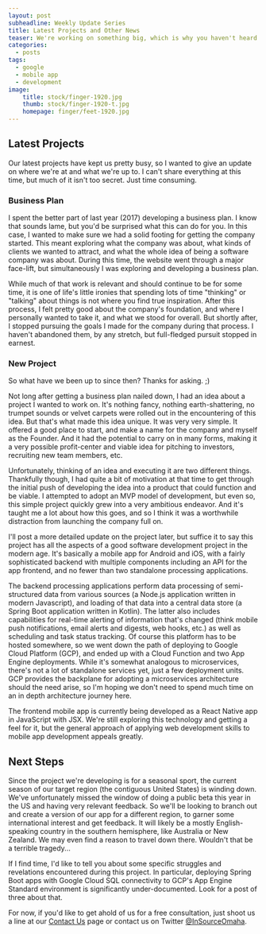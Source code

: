 ```yaml
---
layout: post
subheadline: Weekly Update Series
title: Latest Projects and Other News
teaser: We're working on something big, which is why you haven't heard from us.
categories:
  - posts
tags:
  - google
  - mobile app
  - development
image:
    title: stock/finger-1920.jpg
    thumb: stock/finger-1920-t.jpg
    homepage: finger/feet-1920.jpg
---
```


## Latest Projects

Our latest projects have kept us pretty busy, so I wanted to give an update on where we're at and what we're up to. I can't share everything at this time, but much of it isn't too secret. Just time consuming.

### Business Plan

I spent the better part of last year (2017) developing a business plan. I know that sounds lame, but you'd be surprised what this can do for you. In this case, I wanted to make sure we had a solid footing for getting the company started. This meant exploring what the company was about, what kinds of clients we wanted to attract, and what the whole idea of being a software company was about. During this time, the website went through a major face-lift, but simultaneously I was exploring and developing a business plan.

While much of that work is relevant and should continue to be for some time, it is one of life's little ironies that spending lots of time "thinking" or "talking" about things is not where you find true inspiration. After this process, I felt pretty good about the company's foundation, and where I personally wanted to take it, and what we stood for overall. But shortly after, I stopped pursuing the goals I made for the company during that process. I haven't abandoned them, by any stretch, but full-fledged pursuit stopped in earnest.

### New Project

So what have we been up to since then? Thanks for asking. ;)

Not long after getting a business plan nailed down, I had an idea about a project I wanted to work on. It's nothing fancy, nothing earth-shattering, no trumpet sounds or velvet carpets were rolled out in the encountering of this idea. But that's what made this idea unique. It was very very simple. It offered a good place to start, and make a name for the company and myself as the Founder. And it had the potential to carry on in many forms, making it a very possible profit-center and viable idea for pitching to investors, recruiting new team members, etc.

Unfortunately, thinking of an idea and executing it are two different things. Thankfully though, I had quite a bit of motivation at that time to get through the initial push of developing the idea into a product that could function and be viable. I attempted to adopt an MVP model of development, but even so, this simple project quickly grew into a very ambitious endeavor. And it's taught me a lot about how this goes, and so I think it was a worthwhile distraction from launching the company full on.

I'll post a more detailed update on the project later, but suffice it to say this project has all the aspects of a good software development project in the modern age. It's basically a mobile app for Android and iOS, with a fairly sophisticated backend with multiple components including an API for the app frontend, and no fewer than two standalone processing applications.

The backend processing applications perform data processing of semi-structured data from various sources (a Node.js application written in modern Javascript), and loading of that data into a central data store (a Spring Boot application written in Kotlin). The latter also includes capabilities for real-time alerting of information that's changed (think mobile push notifications, email alerts and digests, web hooks, etc.) as well as scheduling and task status tracking. Of course this platform has to be hosted somewhere, so we went down the path of deploying to Google Cloud Platform (GCP), and ended up with a Cloud Function and two App Engine deployments. While it's somewhat analogous to microservices, there's not a lot of standalone services yet, just a few deployment units. GCP provides the backplane for adopting a microservices architecture should the need arise, so I'm hoping we don't need to spend much time on an in depth architecture journey here.

The frontend mobile app is currently being developed as a React Native app in JavaScript with JSX. We're still exploring this technology and getting a feel for it, but the general approach of applying web development skills to mobile app development appeals greatly.

## Next Steps

Since the project we're developing is for a seasonal sport, the current season of our target region (the contiguous United States) is winding down. We've unfortunately missed the window of doing a public beta this year in the US and having very relevant feedback. So we'll be looking to branch out and create a version of our app for a different region, to garner some international interest and get feedback. It will likely be a mostly English-speaking country in the southern hemisphere, like Australia or New Zealand. We may even find a reason to travel down there. Wouldn't that be a terrible tragedy...

If I find time, I'd like to tell you about some specific struggles and revelations encountered during this project. In particular, deploying Spring Boot apps with Google Cloud SQL connectivity to GCP's App Engine Standard environment is significantly under-documented. Look for a post of three about that.

For now, if you'd like to get ahold of us for a free consultation, just shoot us a line at our [Contact Us][1] page or contact us on Twitter [@InSourceOmaha][2].

[1]: https://insource.io/contact/
[2]: https://twitter.com/InSourceOmaha
